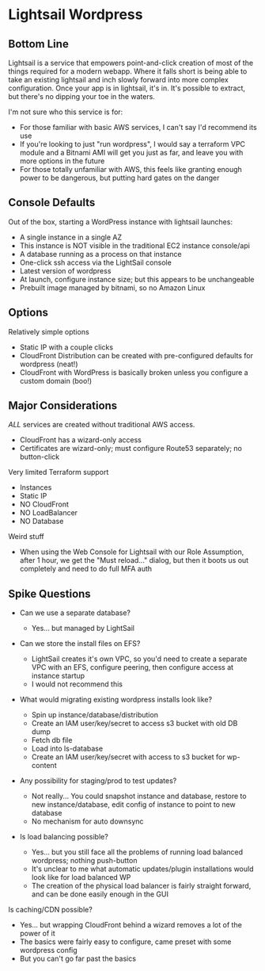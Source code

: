 # Lightsail Wordpress

## Bottom Line

Lightsail is a service that empowers point-and-click creation of most of the things required for a
modern webapp.  Where it falls short is being able to take an existing lightsail and inch slowly
forward into more complex configuration.  Once your app is in lightsail, it's in.  It's possible
to extract, but there's no dipping your toe in the waters.

I'm not sure who this service is for:
* For those familiar with basic AWS services, I can't say I'd recommend its use
* If you're looking to just "run wordpress", I would say a terraform VPC module and a Bitnami AMI will get you just as far, and leave you with more options in the future
* For those totally unfamiliar with AWS, this feels like granting enough power to be dangerous, but putting hard gates on the danger

## Console Defaults

Out of the box, starting a WordPress instance with lightsail launches:
* A single instance in a single AZ
* This instance is NOT visible in the traditional EC2 instance console/api
* A database running as a process on that instance
* One-click ssh access via the LightSail console
* Latest version of wordpress
* At launch, configure instance size; but this appears to be unchangeable
* Prebuilt image managed by bitnami, so no Amazon Linux

## Options

Relatively simple options
* Static IP with a couple clicks
* CloudFront Distribution can be created with pre-configured defaults for wordpress (neat!)
* CloudFront with WordPress is basically broken unless you configure a custom domain (boo!)

## Major Considerations

_ALL_ services are created without traditional AWS access.
* CloudFront has a wizard-only access
* Certificates are wizard-only; must configure Route53 separately; no button-click

Very limited Terraform support
* Instances
* Static IP
* NO CloudFront
* NO LoadBalancer
* NO Database

Weird stuff
* When using the Web Console for Lightsail with our Role Assumption, after 1 hour, we get the "Must reload..." dialog, but then it boots us out completely and need to do full MFA auth

## Spike Questions

* Can we use a separate database?
  - Yes... but managed by LightSail

* Can we store the install files on EFS?
  - LightSail creates it's own VPC, so you'd need to create a separate VPC with an EFS, configure peering, then configure access at instance startup
  - I would not recommend this

* What would migrating existing wordpress installs look like?
  - Spin up instance/database/distribution
  - Create an IAM user/key/secret to access s3 bucket with old DB dump
  - Fetch db file
  - Load into ls-database
  - Create an IAM user/key/secret with access to s3 bucket for wp-content

* Any possibility for staging/prod to test updates?
  - Not really... You could snapshot instance and database, restore to new instance/database, edit config of instance to point to new database
  - No mechanism for auto downsync

* Is load balancing possible?
  - Yes... but you still face all the problems of running load balanced wordpress; nothing push-button
  - It's unclear to me what automatic updates/plugin installations would look like for load balanced WP
  - The creation of the physical load balancer is fairly straight forward, and can be done easily enough in the GUI

Is caching/CDN possible?
  - Yes... but wrapping CloudFront behind a wizard removes a lot of the power of it
  - The basics were fairly easy to configure, came preset with some wordpress config
  - But you can't go far past the basics
